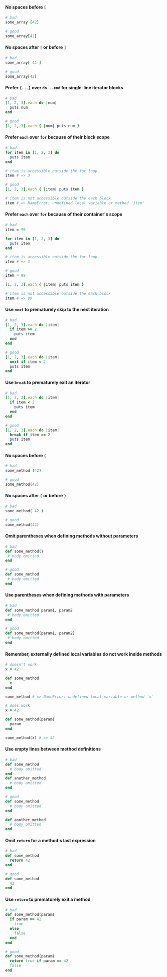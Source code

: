 #### No spaces before `[`

```ruby
# bad
some_array [42]

# good
some_array[42]
```


#### No spaces after `[` or before `]`

```ruby
# bad
some_array[ 42 ]

# good
some_array[42]
```


#### Prefer `{...}` over `do...end` for single-line iterator blocks

```ruby
# bad
[1, 2, 3].each do |num|
  puts num
end

# good
[1, 2, 3].each { |num| puts num }
```


#### Prefer `each` over `for` because of their block scope

```ruby
# bad
for item in [1, 2, 3] do
  puts item
end

# item is accessible outside the for loop
item # => 3

# good
[1, 2, 3].each { |item| puts item }

# item is not accessible outside the each block
item # => NameError: undefined local variable or method `item'
```


#### Prefer `each` over `for` because of their container's scope

```ruby
# bad
item = 99

for item in [1, 2, 3] do
  puts item
end

# item is accessible outside the for loop
item # => 3

# good
item = 99

[1, 2, 3].each { |item| puts item }

# item is not accessible outside the each block
item # => 99
```


#### Use `next` to prematurely skip to the next iteration

```ruby
# bad
[1, 2, 3].each do |item|
  if item >= 2
    puts item
  end
end

# good
[1, 2, 3].each do |item|
  next if item < 2
  puts item
end
```


#### Use `break` to prematurely exit an iterator

```ruby
# bad
[1, 2, 3].each do |item|
  if item < 2
    puts item
  end
end

# good
[1, 2, 3].each do |item|
  break if item >= 2
  puts item
end
```


#### No spaces before `(`

```ruby
# bad
some_method (42)

# good
some_method(42)
```


#### No spaces after `(` or before `)`

```ruby
# bad
some_method( 42 )

# good
some_method(42)
```


#### Omit parentheses when defining methods without parameters

```ruby
# bad
def some_method()
 # body omitted
end

# good
def some_method
 # body omitted
end
```


#### Use parentheses when defining methods with parameters

```ruby
# bad
def some_method param1, param2
 # body omitted
end

# good
def some_method(param1, param2)
 # body omitted
end
```


#### Remember, externally defined local variables do not work inside methods

```ruby
# doesn't work
x = 42

def some_method
  x
end

some_method # => NameError: undefined local variable or method `x'

# does work
x = 42

def some_method(param)
  param
end

some_method(x) # => 42
```


#### Use empty lines between method definitions

```ruby
# bad
def some_method
  # body omitted
end
def another_method
  # body omitted
end

# good
def some_method
  # body omitted
end

def another_method
  # body omitted
end
```


#### Omit `return` for a method's last expression

```ruby
# bad
def some_method
  return 42
end

# good
def some_method
  42
end
```


#### Use `return` to prematurely exit a method

```ruby
# bad
def some_method(param)
  if param == 42
    true
  else
    false
  end
end

# good
def some_method(param)
  return true if param == 42
  false
end
```
